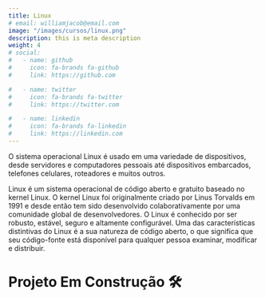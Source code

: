 ```yaml
---
title: Linux
# email: williamjacob@email.com
image: "/images/cursos/linux.png"
description: this is meta description
weight: 4
# social:
#   - name: github
#     icon: fa-brands fa-github
#     link: https://github.com

#   - name: twitter
#     icon: fa-brands fa-twitter
#     link: https://twitter.com

#   - name: linkedin
#     icon: fa-brands fa-linkedin
#     link: https://linkedin.com
---
```


<!-- Descrição Card -->
O sistema operacional Linux é usado em uma variedade de dispositivos, desde servidores e computadores pessoais até dispositivos embarcados, telefones celulares, roteadores e muitos outros.

<!-- Descrição Page -->
Linux é um sistema operacional de código aberto e gratuito baseado no kernel Linux. O kernel Linux foi originalmente criado por Linus Torvalds em 1991 e desde então tem sido desenvolvido colaborativamente por uma comunidade global de desenvolvedores. O Linux é conhecido por ser robusto, estável, seguro e altamente configurável.
Uma das características distintivas do Linux é a sua natureza de código aberto, o que significa que seu código-fonte está disponível para qualquer pessoa examinar, modificar e distribuir.

# Projeto Em Construção 🛠️